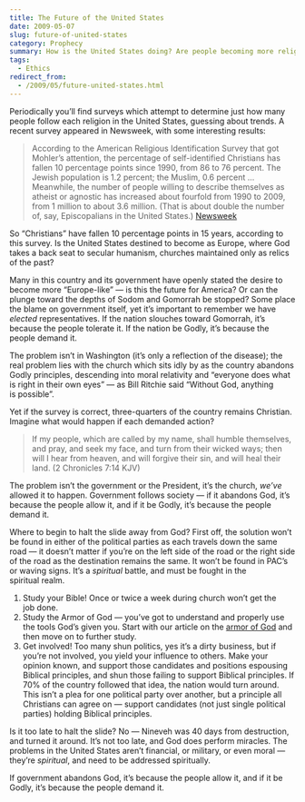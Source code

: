 ```yaml
---
title: The Future of the United States
date: 2009-05-07
slug: future-of-united-states
category: Prophecy
summary: How is the United States doing? Are people becoming more religious or less?
tags: 
  - Ethics
redirect_from:
  - /2009/05/future-united-states.html
---
```




Periodically you’ll find surveys which attempt to determine
just how many people follow each religion in the United States,
guessing about trends. A recent survey appeared in Newsweek,
with some interesting results:

> According to the American Religious Identification Survey that
>  got Mohler’s attention, the percentage of self-identified
>  Christians has fallen 10 percentage points since 1990, from
>  86 to 76 percent. The Jewish population is 1.2 percent; the
>  Muslim, 0.6 percent … Meanwhile, the number of people
>  willing to describe themselves as atheist or agnostic has
>  increased about fourfold from 1990 to 2009, from 1 million
>  to about 3.6 million. (That is about double the number of,
>  say, Episcopalians in the United States.)
>  [Newsweek](http://www.newsweek.com/id/192583)

So “Christians” have fallen 10 percentage points in 15 years,
according to this survey. Is the United States destined to
become as Europe, where God takes a back seat to secular
humanism, churches maintained only as relics of the past?

Many in this country and its government have openly stated the
desire to become more “Europe-like” — is this the future for
America? Or can the plunge toward the depths of Sodom and
Gomorrah be stopped? Some place the blame on government itself,
yet it’s important to remember we have *elected* representatives.
If the nation slouches toward Gomorrah, it’s because the people
tolerate it. If the nation be Godly, it’s because the people
demand it.

The problem isn’t in Washington (it’s only a reflection of the
disease); the real problem lies with the church which sits idly
by as the country abandons Godly principles, descending into
moral relativity and “everyone does what is right in their own
eyes” — as Bill Ritchie said “Without God, anything is possible”.

Yet if the survey is correct, three-quarters of the country
remains Christian. Imagine what would happen if each
demanded action?

> If my people, which are called by my name, shall humble
>  themselves, and pray, and seek my face, and turn from their
>  wicked ways; then will I hear from heaven, and will forgive
>  their sin, and will heal their land.
>  (2 Chronicles 7:14 KJV)

The problem isn’t the government or the President, it’s the
church, *we’ve* allowed it to happen. Government follows
society — if it abandons God, it’s because the people allow
it, and if it be Godly, it’s because the people demand it.

Where to begin to halt the slide away from God? First off, the
solution won’t be found in either of the political parties as
each travels down the same road — it doesn’t matter if you’re
on the left side of the road or the right side of the road as
the destination remains the same. It won’t be found in PAC’s or
waving signs. It’s a *spiritual* battle, and must be fought in
the spiritual realm.

1.  Study your Bible! Once or twice a week during church won’t
    get the job done.
2.  Study the Armor of God — you’ve got to understand and
    properly use the tools God’s given you. Start with our article
    on the [armor of God](/tags.html#series-the-armor-of-god)
    and then move
    on to further study.
3.  Get involved! Too many shun politics, yes it’s a dirty
    business, but if you’re not involved, you yield your influence
    to others. Make your opinion known, and support those
    candidates and positions espousing Biblical principles, and
    shun those failing to support Biblical principles. If 70% of
    the country followed that idea, the nation would turn around.
    This isn’t a plea for one political party over another, but a
    principle all Christians can agree on — support candidates
    (not just single political parties) holding Biblical principles.

Is it too late to halt the slide? No — Nineveh was 40 days
from destruction, and turned it around. It’s not too late, and
God does perform miracles. The problems in the United States
aren’t financial, or military, or even moral — they’re
*spiritual*, and need to be addressed spiritually.

If government abandons God, it’s because the people allow it,
and if it be Godly, it’s because the people demand it.

